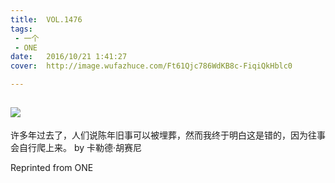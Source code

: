 ```yaml
---
title:	VOL.1476
tags:
 - 一个
 - ONE
date:	2016/10/21 1:41:27
cover:	http://image.wufazhuce.com/Ft61Qjc786WdKB8c-FiqiQkHblc0

---
```

![](http://image.wufazhuce.com/Ft61Qjc786WdKB8c-FiqiQkHblc0)
---

许多年过去了，人们说陈年旧事可以被埋葬，然而我终于明白这是错的，因为往事会自行爬上来。 by 卡勒德·胡赛尼
 
Reprinted from ONE
